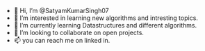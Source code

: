 - 👋 Hi, I’m @SatyamKumarSingh07
- 👀 I’m interested in learning new algorithms and intresting topics.
- 🌱 I’m currently learning Datastructures and different algorithms.
- 💞️ I’m looking to collaborate on open projects.
- 📫 you can reach me on linked in.

<!---
SatyamKumarSingh07/SatyamKumarSingh07 is a ✨ special ✨ repository because its `README.md` (this file) appears on your GitHub profile.
You can click the Preview link to take a look at your changes.
--->
